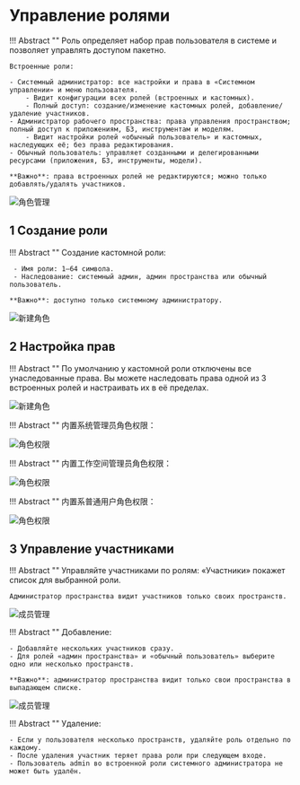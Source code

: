 # Управление ролями

!!! Abstract ""
    Роль определяет набор прав пользователя в системе и позволяет управлять доступом пакетно.  
    
    Встроенные роли:

    - Системный администратор: все настройки и права в «Системном управлении» и меню пользователя.
        - Видит конфигурации всех ролей (встроенных и кастомных).
        - Полный доступ: создание/изменение кастомных ролей, добавление/удаление участников.
    - Администратор рабочего пространства: права управления пространством; полный доступ к приложениям, БЗ, инструментам и моделям.
        - Видит настройки ролей «обычный пользователь» и кастомных, наследующих её; без права редактирования.
    - Обычный пользователь: управляет созданными и делегированными ресурсами (приложения, БЗ, инструменты, модели). 

    **Важно**: права встроенных ролей не редактируются; можно только добавлять/удалять участников.

![角色管理](../../img/system/role_manage.png)

## 1 Создание роли
!!! Abstract ""
    Создание кастомной роли:
    
     - Имя роли: 1–64 символа.
     - Наследование: системный админ, админ пространства или обычный пользователь.
    
    **Важно**: доступно только системному администратору.   

![新建角色](../../img/system/create_role.png)

## 2 Настройка прав
!!! Abstract ""
    По умолчанию у кастомной роли отключены все унаследованные права. Вы можете наследовать права одной из 3 встроенных ролей и настраивать их в её пределах.

![新建角色](../../img/system/create_role_permissions.png)

!!! Abstract ""
    内置系统管理员角色权限：

![角色权限](../../img/system/administrator_permissions.png)

!!! Abstract ""
    内置工作空间管理员角色权限：

![角色权限](../../img/system/workspace%20_admin_permissions.png)

!!! Abstract ""
    内置系普通用户角色权限：

![角色权限](../../img/system/user_permissions.png)

## 3 Управление участниками

!!! Abstract ""
    Управляйте участниками по ролям: «Участники» покажет список для выбранной роли.
    
    Администратор пространства видит участников только своих пространств.

![成员管理](../../img/system/role_numberlist.png)

!!! Abstract ""
    Добавление:
    
    - Добавляйте нескольких участников сразу.
    - Для ролей «админ пространства» и «обычный пользователь» выберите одно или несколько пространств.
    
    **Важно**: администратор пространства видит только свои пространства в выпадающем списке.

![成员管理](../../img/system/add_number.png)


!!! Abstract ""
    Удаление:
    
    - Если у пользователя несколько пространств, удаляйте роль отдельно по каждому.
    - После удаления участник теряет права роли при следующем входе.
    - Пользователь admin во встроенной роли системного администратора не может быть удалён.


